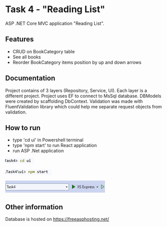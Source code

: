 # Task 4 - "Reading List"

ASP .NET Core MVC application "Reading List". 




## Features

- CRUD on BookCategory table
- See all books
- Reorder BookCategory items position by up and down arrows


## Documentation

Project contains of 3 layers (Repository, Service, UI). 
Each layer is a different project. Project uses EF to connect to MsSql database. 
DBModels were created by scaffolding DbContext. 
Validation was made with FluentValidation library which could help me separate request objects from validation.


## How to run

- type 'cd ui' in Powershell terminal
- type 'npm start' to run React application
- run ASP .Net application

![first step](https://github.com/MichalOstrowskiSolbeg/Task4/blob/main/screenshot1.png?raw=true)

![second step](https://github.com/MichalOstrowskiSolbeg/Task4/blob/main/screenshot2.png?raw=true)

![third step](https://github.com/MichalOstrowskiSolbeg/Task4/blob/main/screenshot3.png?raw=true)
## Other information

Database is hosted on https://freeasphosting.net/



    
